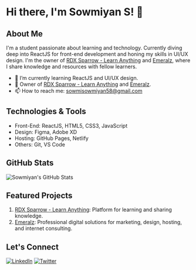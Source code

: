 # Hi there, I'm Sowmiyan S! 👋

## About Me

I'm a student passionate about learning and technology. Currently diving deep into ReactJS for front-end development and honing my skills in UI/UX design. I'm the owner of [RDX Sparrow - Learn Anything](https://github.com/rdxsparrow) and [Emeralz](https://github.com/emeralz), where I share knowledge and resources with fellow learners.

- 🌱 I’m currently learning ReactJS and UI/UX design.
- 💼 Owner of [RDX Sparrow - Learn Anything](https://github.com/rdxsparrow) and [Emeralz](https://github.com/emeralz).
- 📫 How to reach me: [sowmisowmiyan58@gmail.com](mailto:sowmisowmiyan58@gmail.com)

## Technologies & Tools

- Front-End: ReactJS, HTML5, CSS3, JavaScript
- Design: Figma, Adobe XD
- Hosting: GitHub Pages, Netlify
- Others: Git, VS Code

## GitHub Stats

![Sowmiyan's GitHub Stats](https://github-readme-stats.vercel.app/api?username=yourusername&show_icons=true&theme=radical)

## Featured Projects

1. [RDX Sparrow - Learn Anything](https://github.com/rdxsparrow): Platform for learning and sharing knowledge.
2. [Emeralz](https://github.com/emeralz): Professional digital solutions for marketing, design, hosting, and internet consulting.

## Let's Connect

[![LinkedIn](https://img.shields.io/badge/-LinkedIn-0077B5?logo=linkedin&logoColor=white&style=flat-square)](https://www.linkedin.com/in/yourlinkedinprofile/)
[![Twitter](https://img.shields.io/badge/-Twitter-1DA1F2?logo=twitter&logoColor=white&style=flat-square)](https://twitter.com/yourtwitterprofile/)
